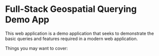 # Full-Stack Geospatial Querying Demo App

This web application is a demo application that seeks to demonstrate the basic queries and features required in a modern
web application.

Things you may want to cover:

<!-- * Ruby version

* System dependencies

* Configuration

* Database creation

* Database initialization

* How to run the test suite

* Services (job queues, cache servers, search engines, etc.)

* Deployment instructions

* ... -->

